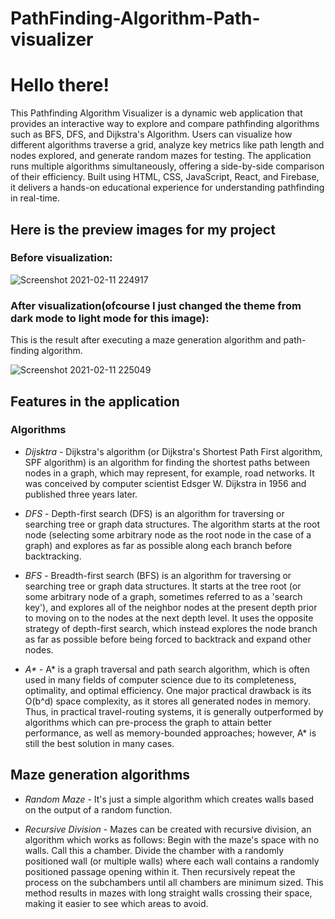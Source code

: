 # PathFinding-Algorithm-Path-visualizer
# Hello there!
This Pathfinding Algorithm Visualizer is a dynamic web application that provides an interactive way to explore and compare pathfinding algorithms such as BFS, DFS, and Dijkstra's Algorithm. Users can visualize how different algorithms traverse a grid, analyze key metrics like path length and nodes explored, and generate random mazes for testing. The application runs multiple algorithms simultaneously, offering a side-by-side comparison of their efficiency. Built using HTML, CSS, JavaScript, React, and Firebase, it delivers a hands-on educational experience for understanding pathfinding in real-time.

## Here is the preview images for my project
### Before visualization:

![Screenshot 2021-02-11 224917](https://user-images.githubusercontent.com/58566745/107673174-bff32800-6cbb-11eb-81a7-8e240660369f.jpg)

### After visualization(ofcourse I just changed the theme from dark mode to light mode for this image):
This is the result after executing a maze generation algorithm and path-finding algorithm.

![Screenshot 2021-02-11 225049](https://user-images.githubusercontent.com/58566745/107673376-f3ce4d80-6cbb-11eb-907c-a8255ef9555e.jpg)

## Features in the application
### Algorithms
- _Dijsktra_ - Dijkstra's algorithm (or Dijkstra's Shortest Path First algorithm, SPF algorithm) is an algorithm for finding the shortest paths between nodes in a graph, which may represent, for example, road networks. It was conceived by computer scientist Edsger W. Dijkstra in 1956 and published three years later.

- _DFS_ - Depth-first search (DFS) is an algorithm for traversing or searching tree or graph data structures. The algorithm starts at the root node (selecting some arbitrary node as the root node in the case of a graph) and explores as far as possible along each branch before backtracking.

- _BFS_ - Breadth-first search (BFS) is an algorithm for traversing or searching tree or graph data structures. It starts at the tree root (or some arbitrary node of a graph, sometimes referred to as a 'search key'), and explores all of the neighbor nodes at the present depth prior to moving on to the nodes at the next depth level. It uses the opposite strategy of depth-first search, which instead explores the node branch as far as possible before being forced to backtrack and expand other nodes.

- _A*_ - A* is a graph traversal and path search algorithm, which is often used in many fields of computer science due to its completeness, optimality, and optimal efficiency. One major practical drawback is its O(b^d) space complexity, as it stores all generated nodes in memory. Thus, in practical travel-routing systems, it is generally outperformed by algorithms which can pre-process the graph to attain better performance, as well as memory-bounded approaches; however, A* is still the best solution in many cases.

## Maze generation algorithms
- _Random Maze_ - It's just a simple algorithm which creates walls based on the output of a random function.

- _Recursive Division_ - Mazes can be created with recursive division, an algorithm which works as follows: Begin with the maze's space with no walls. Call this a chamber. Divide the chamber with a randomly positioned wall (or multiple walls) where each wall contains a randomly positioned passage opening within it. Then recursively repeat the process on the subchambers until all chambers are minimum sized. This method results in mazes with long straight walls crossing their space, making it easier to see which areas to avoid.

